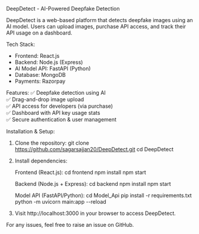 DeepDetect - AI-Powered Deepfake Detection

DeepDetect is a web-based platform that detects deepfake images using an AI model. 
Users can upload images, purchase API access, and track their API usage on a dashboard.

Tech Stack:
- Frontend: React.js
- Backend: Node.js (Express)
- AI Model API: FastAPI (Python)
- Database: MongoDB
- Payments: Razorpay

Features:
✅ Deepfake detection using AI  
✅ Drag-and-drop image upload  
✅ API access for developers (via purchase)  
✅ Dashboard with API key usage stats  
✅ Secure authentication & user management  

Installation & Setup:

1. Clone the repository:
   git clone https://github.com/sagarsajjan20/DeepDetect.git
   cd DeepDetect

2. Install dependencies:

   Frontend (React.js):
   cd frontend
   npm install
   npm start

   Backend (Node.js + Express):
   cd backend
   npm install
   npm start

   Model API (FastAPI/Python):
   cd Model_Api
   pip install -r requirements.txt
   python -m uvicorn main:app --reload

3. Visit http://localhost:3000 in your browser to access DeepDetect.

For any issues, feel free to raise an issue on GitHub.

